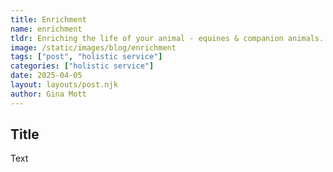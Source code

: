 ```yaml
---
title: Enrichment
name: enrichment
tldr: Enriching the life of your animal - equines & companion animals.
image: /static/images/blog/enrichment
tags: ["post", "holistic service"]
categories: ["holistic service"]
date: 2025-04-05
layout: layouts/post.njk
author: Gina Mott
---
```


## **Title**

Text
